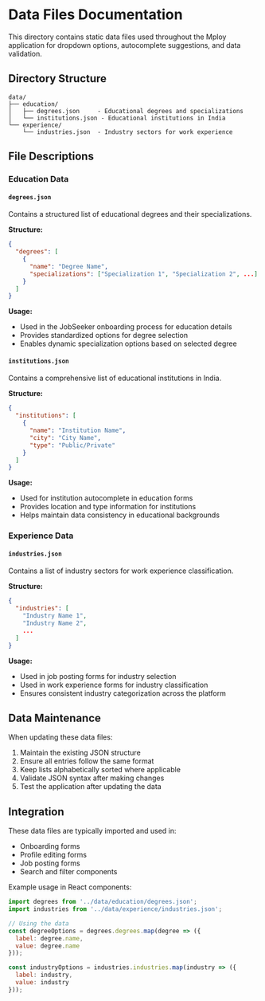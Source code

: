 # Data Files Documentation

This directory contains static data files used throughout the Mploy application for dropdown options, autocomplete suggestions, and data validation.

## Directory Structure

```
data/
├── education/
│   ├── degrees.json     - Educational degrees and specializations
│   └── institutions.json - Educational institutions in India
└── experience/
    └── industries.json  - Industry sectors for work experience
```

## File Descriptions

### Education Data

#### `degrees.json`
Contains a structured list of educational degrees and their specializations.

**Structure:**
```json
{
  "degrees": [
    {
      "name": "Degree Name",
      "specializations": ["Specialization 1", "Specialization 2", ...]
    }
  ]
}
```

**Usage:**
- Used in the JobSeeker onboarding process for education details
- Provides standardized options for degree selection
- Enables dynamic specialization options based on selected degree

#### `institutions.json`
Contains a comprehensive list of educational institutions in India.

**Structure:**
```json
{
  "institutions": [
    {
      "name": "Institution Name",
      "city": "City Name",
      "type": "Public/Private"
    }
  ]
}
```

**Usage:**
- Used for institution autocomplete in education forms
- Provides location and type information for institutions
- Helps maintain data consistency in educational backgrounds

### Experience Data

#### `industries.json`
Contains a list of industry sectors for work experience classification.

**Structure:**
```json
{
  "industries": [
    "Industry Name 1",
    "Industry Name 2",
    ...
  ]
}
```

**Usage:**
- Used in job posting forms for industry selection
- Used in work experience forms for industry classification
- Ensures consistent industry categorization across the platform

## Data Maintenance

When updating these data files:
1. Maintain the existing JSON structure
2. Ensure all entries follow the same format
3. Keep lists alphabetically sorted where applicable
4. Validate JSON syntax after making changes
5. Test the application after updating the data

## Integration

These data files are typically imported and used in:
- Onboarding forms
- Profile editing forms
- Job posting forms
- Search and filter components

Example usage in React components:
```javascript
import degrees from '../data/education/degrees.json';
import industries from '../data/experience/industries.json';

// Using the data
const degreeOptions = degrees.degrees.map(degree => ({
  label: degree.name,
  value: degree.name
}));

const industryOptions = industries.industries.map(industry => ({
  label: industry,
  value: industry
}));
```
